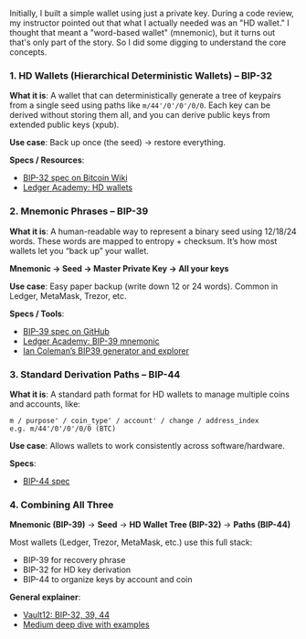 Initially, I built a simple wallet using just a private key. During a code review, my instructor pointed out that what I actually needed was an "HD wallet." I thought that meant a "word-based wallet" (mnemonic), but it turns out that's only part of the story. So I did some digging to understand the core concepts.

### 1. **HD Wallets (Hierarchical Deterministic Wallets) – BIP-32**

**What it is**: A wallet that can deterministically generate a tree of keypairs from a single seed using paths like `m/44'/0'/0'/0/0`.
Each key can be derived without storing them all, and you can derive public keys from extended public keys (xpub).

**Use case**: Back up once (the seed) → restore everything.

**Specs / Resources**:

* [BIP-32 spec on Bitcoin Wiki](https://en.bitcoin.it/wiki/BIP_0032)
* [Ledger Academy: HD wallets](https://www.ledger.com/academy/crypto/what-are-hierarchical-deterministic-hd-wallets)

### 2. **Mnemonic Phrases – BIP-39**

**What it is**: A human-readable way to represent a binary seed using 12/18/24 words. These words are mapped to entropy + checksum.
It’s how most wallets let you “back up” your wallet.

**Mnemonic → Seed → Master Private Key → All your keys**

**Use case**: Easy paper backup (write down 12 or 24 words). Common in Ledger, MetaMask, Trezor, etc.

**Specs / Tools**:

* [BIP-39 spec on GitHub](https://github.com/bitcoin/bips/blob/master/bip-0039.mediawiki)
* [Ledger Academy: BIP-39 mnemonic](https://www.ledger.com/academy/bip-39-the-low-key-guardian-of-your-crypto-freedom)
* [Ian Coleman’s BIP39 generator and explorer](https://iancoleman.io/bip39/)

### 3. **Standard Derivation Paths – BIP-44**

**What it is**: A standard path format for HD wallets to manage multiple coins and accounts, like:

```
m / purpose' / coin_type' / account' / change / address_index
e.g. m/44'/0'/0'/0/0 (BTC)
```

**Use case**: Allows wallets to work consistently across software/hardware.

**Specs**:

* [BIP-44 spec](https://github.com/bitcoin/bips/blob/master/bip-0044.mediawiki)

### 4. **Combining All Three**

**Mnemonic (BIP-39)** → **Seed** → **HD Wallet Tree (BIP-32)** → **Paths (BIP-44)**

Most wallets (Ledger, Trezor, MetaMask, etc.) use this full stack:

* BIP-39 for recovery phrase
* BIP-32 for HD key derivation
* BIP-44 to organize keys by account and coin

**General explainer**:

* [Vault12: BIP-32, 39, 44](https://vault12.com/learn/crypto-security-basics/what-is-bip39/)
* [Medium deep dive with examples](https://yemmyharry.medium.com/bip-32-39-and-44-hierarchical-deterministic-wallets-and-mnemonic-phrases-e6938ed1a4de)
